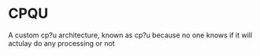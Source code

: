 # CPQU
A custom cp?u architecture, known as cp?u because no one knows if it will actulay do any processing or not
